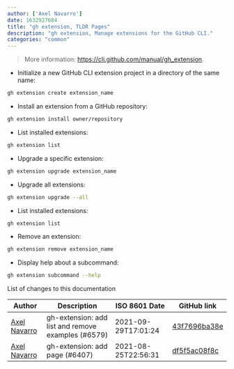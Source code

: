 ```yaml
---
author: ['Axel Navarro']
date: 1632927684
title: "gh extension, TLDR Pages"
description: "gh extension, Manage extensions for the GitHub CLI."
categories: "common"
---
```

> More information: <https://cli.github.com/manual/gh_extension>.

- Initialize a new GitHub CLI extension project in a directory of the same name:

```bash
gh extension create extension_name
```

- Install an extension from a GitHub repository:

```bash
gh extension install owner/repository
```

- List installed extensions:

```bash
gh extension list
```

- Upgrade a specific extension:

```bash
gh extension upgrade extension_name
```

- Upgrade all extensions:

```bash
gh extension upgrade --all
```

- List installed extensions:

```bash
gh extension list
```

- Remove an extension:

```bash
gh extension remove extension_name
```

- Display help about a subcommand:

```bash
gh extension subcommand --help
```
List of changes to this documentation


Author | Description | ISO 8601 Date | GitHub link
------|-----|-----|-----
[Axel Navarro](mailto:navarroaxel@gmail.com) | gh-extension: add list and remove examples (#6579) | 2021-09-29T17:01:24 | [43f7696ba38e](https://github.com/tldr-pages/tldr/commit/43f7696ba38e347c15985bf571d481e602c84606)
[Axel Navarro](mailto:navarroaxel@gmail.com) | gh-extension: add page (#6407) | 2021-08-25T22:56:31 | [df5f5ac08f8c](https://github.com/tldr-pages/tldr/commit/df5f5ac08f8c1c87f1ddd77f5cda67da3f94420c)

